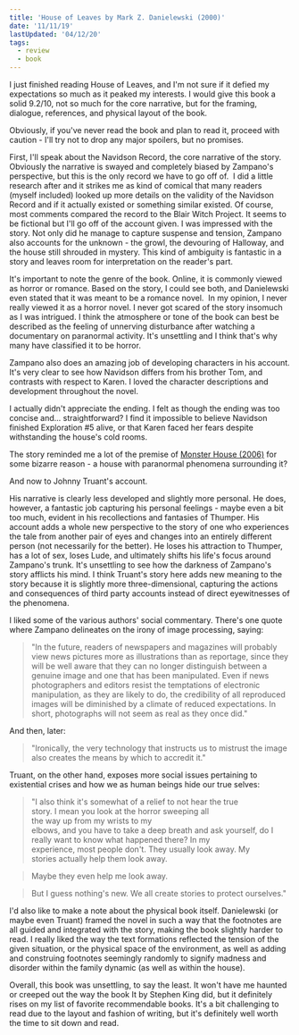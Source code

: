 ```yaml
---
title: 'House of Leaves by Mark Z. Danielewski (2000)'
date: '11/11/19'
lastUpdated: '04/12/20'
tags:
  - review
  - book
---
```


I just finished reading House of Leaves, and I'm not sure if it defied my expectations so much as it peaked my interests. I would give this book a solid 9.2/10, not so much for the core narrative, but for the framing, dialogue, references, and physical layout of the book.

Obviously, if you've never read the book and plan to read it, proceed with caution - I'll try not to drop any major spoilers, but no promises.

First, I'll speak about the Navidson Record, the core narrative of the story. Obviously the narrative is swayed and completely biased by Zampano's perspective, but this is the only record we have to go off of.  I did a little research after and it strikes me as kind of comical that many readers (myself included) looked up more details on the validity of the Navidson Record and if it actually existed or something similar existed. Of course, most comments compared the record to the Blair Witch Project. It seems to be fictional but I'll go off of the account given.
I was impressed with the story. Not only did he manage to capture suspense and tension, Zampano also accounts for the unknown - the growl, the devouring of Halloway, and the house still shrouded in mystery. This kind of ambiguity is fantastic in a story and leaves room for interpretation on the reader's part.

It's important to note the genre of the book. Online, it is commonly viewed as horror or romance. Based on the story, I could see both, and Danielewski even stated that it was meant to be a romance novel.  In my opinion, I never really viewed it as a horror novel. I never got scared of the story insomuch as I was intrigued. I think the atmosphere or tone of the book can best be described as the feeling of unnerving disturbance after watching a documentary on paranormal activity. It's unsettling and I think that's why many have classified it to be horror.

Zampano also does an amazing job of developing characters in his account. It's very clear to see how Navidson differs from his brother Tom, and contrasts with respect to Karen. I loved the character descriptions and development throughout the novel.

I actually didn't appreciate the ending. I felt as though the ending was too concise and... straightforward? I find it impossible to believe Navidson finished Exploration #5 alive, or that Karen faced her fears despite withstanding the house's cold rooms.

The story reminded me a lot of the premise of [Monster House (2006)](https://en.wikipedia.org/wiki/Monster_House_(film)) for some bizarre reason - a house with paranormal phenomena surrounding it?

And now to Johnny Truant's account.

His narrative is clearly less developed and slightly more personal. He does, however, a fantastic job capturing his personal feelings - maybe even a bit too much, evident in his recollections and fantasies of Thumper. His account adds a whole new perspective to the story of one who experiences the tale from another pair of eyes and changes into an entirely different person (not necessarily for the better). He loses his attraction to Thumper, has a lot of sex, loses Lude, and ultimately shifts his life's focus around Zampano's trunk. It's unsettling to see how the darkness of Zampano's story afflicts his mind. I think Truant's story here adds new meaning to the story because it is slightly more three-dimensional, capturing the actions and consequences of third party accounts instead of direct eyewitnesses of the phenomena.

I liked some of the various authors' social commentary. There's one quote where Zampano delineates on the irony of image processing, saying:

> "In the future, readers of newspapers and magazines will probably view news pictures more as illustrations than as reportage, since they will be well aware that they can no longer distinguish between a genuine image and one that has been manipulated. Even if news photographers and editors resist the temptations of electronic manipulation, as they are likely to do, the credibility of all reproduced images will be diminished by a climate of reduced expectations. In short, photographs will not seem as real as they once did."

And then, later:

> "Ironically, the very technology that instructs us to mistrust the image also creates the means by which to accredit it."

Truant, on the other hand, exposes more social issues pertaining to existential crises and how we as human beings hide our true selves:

> "I also think it's somewhat of a relief to not hear the true story. I mean you look at the horror sweeping all the way up from my wrists to my elbows, and you have to take a deep breath and ask yourself, do I really want to know what happened there? In my experience, most people don't. They usually look away. My  stories actually help them look away.

> Maybe they even help me look away.

> But I guess nothing's new. We all create stories to protect ourselves."

I'd also like to make a note about the physical book itself. Danielewski (or maybe even Truant) framed the novel in such a way that the footnotes are all guided and integrated with the story, making the book slightly harder to read. I really liked the way the text formations reflected the tension of the given situation, or the physical space of the environment, as well as adding and construing footnotes seemingly randomly to signify madness and disorder within the family dynamic (as well as within the house).

Overall, this book was unsettling, to say the least. It won't have me haunted or creeped out the way the book It by Stephen King did, but it definitely rises on my list of favorite recommendable books. It's a bit challenging to read due to the layout and fashion of writing, but it's definitely well worth the time to sit down and read.
